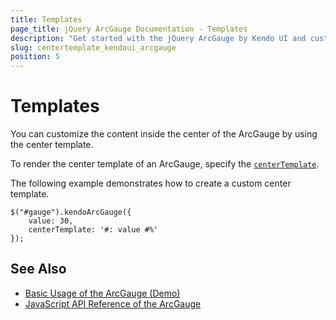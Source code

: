 ```yaml
---
title: Templates
page_title: jQuery ArcGauge Documentation - Templates
description: "Get started with the jQuery ArcGauge by Kendo UI and customize the content of its center by using the center template."
slug: centertemplate_kendoui_arcgauge
position: 5
---
```


# Templates

You can customize the content inside the center of the ArcGauge by using the center template.

To render the center template of an ArcGauge, specify the [`centerTemplate`](/api/javascript/dataviz/ui/arcgauge/configuration/centertemplate).

The following example demonstrates how to create a custom center template.

    $("#gauge").kendoArcGauge({
        value: 30,
        centerTemplate: '#: value #%'
    });

## See Also

* [Basic Usage of the ArcGauge (Demo)](https://demos.telerik.com/kendo-ui/arc-gauge/index)
* [JavaScript API Reference of the ArcGauge](/api/javascript/dataviz/ui/arcgauge)
